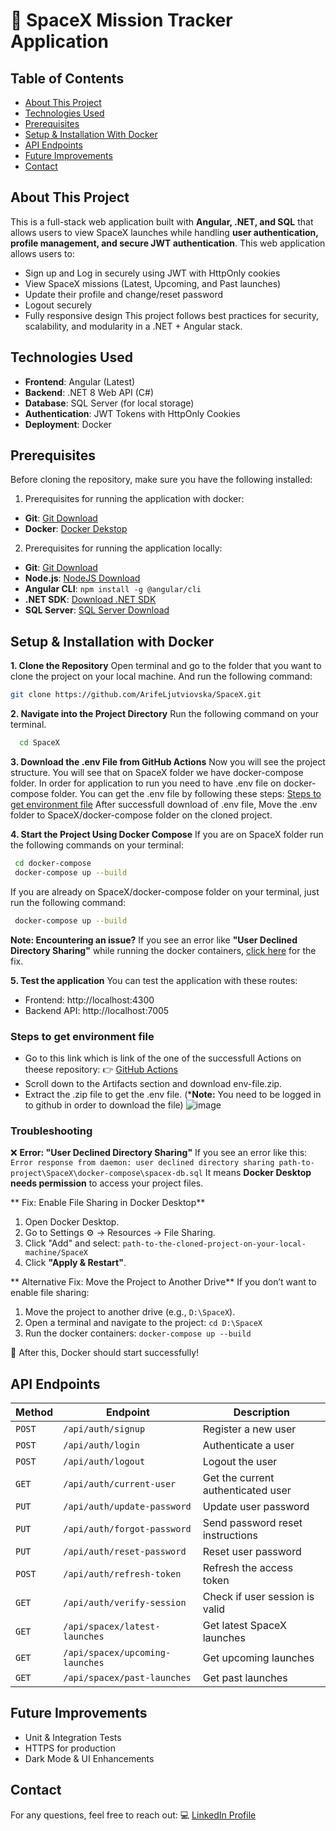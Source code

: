 # 🚀 SpaceX Mission Tracker Application

## Table of Contents
- [About This Project](#about-this-project)
- [Technologies Used](#technologies-used)
- [Prerequisites](#prerequisites)
- [Setup & Installation With Docker](#setup--installation-with-docker)
- [API Endpoints](#api-endpoints)
- [Future Improvements](#future-improvements)
- [Contact](#contact)




## About This Project
This is a full-stack web application built with **Angular, .NET, and SQL** that allows users to view 
SpaceX launches while handling **user authentication, profile management, and secure JWT authentication**.
This web application allows users to:
 -  Sign up and Log in securely using JWT with HttpOnly cookies
 -  View SpaceX missions (Latest, Upcoming, and Past launches)
 -  Update their profile and change/reset password
 -  Logout securely
 -  Fully responsive design
This project follows best practices for security, scalability, and modularity in a .NET + Angular stack.


## Technologies Used
- **Frontend**: Angular (Latest)
- **Backend**: .NET 8 Web API (C#)
- **Database**: SQL Server (for local storage)
- **Authentication**: JWT Tokens with HttpOnly Cookies
- **Deployment**: Docker



##  Prerequisites
Before cloning the repository, make sure you have the following installed:
1.  Prerequisites for running the application with docker:
 - **Git**: [Git Download](https://git-scm.com/downloads)
 - **Docker**: [Docker Dekstop](https://download.docker.com/linux/ubuntu/dists/focal/pool/stable/amd64/)
2.  Prerequisites for running the application locally:
 - **Git**: [Git Download](https://git-scm.com/downloads)
 - **Node.js**: [NodeJS Download](https://nodejs.org/en/download)
 - **Angular CLI**: ```npm install -g @angular/cli```
 - **.NET SDK**: [Download .NET SDK](https://dotnet.microsoft.com/en-us/download)
 - **SQL Server**: [SQL Server Download](https://www.microsoft.com/en-us/sql-server/sql-server-downloads)



##  Setup & Installation with Docker
  **1. Clone the Repository**
  Open terminal and go to the folder that  you want to clone the project on your local machine. And run the following command:
   ```sh
   git clone https://github.com/ArifeLjutviovska/SpaceX.git
   ```
 **2. Navigate into the Project Directory**
 Run the following command on your terminal.
 ```sh
   cd SpaceX
   ```
 **3. Download the .env File from GitHub Actions**
Now you will see the project structure. You will see that on SpaceX folder we have docker-compose  folder. In order for application to run you need to have .env file on docker-compose folder.
You can get the .env file by following these steps: [Steps to get environment file](#steps-to-get-environment-file)
After successfull download of .env file,  Move the .env folder to SpaceX/docker-compose folder on the cloned project.

 **4. Start the Project Using Docker Compose**
 If you are on SpaceX folder run the following commands on your terminal:
  ```sh
   cd docker-compose
   docker-compose up --build
   ```
If you are already on SpaceX/docker-compose folder on your terminal, just run the following command:
  ```sh
   docker-compose up --build
   ```
**Note: Encountering an issue?**
If you see an error like **"User Declined Directory Sharing"** while running the docker containers, [click here](#troubleshooting) for the fix.

**5. Test the application**
You can test the application with these routes:
 - Frontend: http://localhost:4300
 - Backend API: http://localhost:7005





###  Steps to get environment file
- Go to this link which is link of the one of the successfull Actions on theese repository: 👉 [GitHub Actions](https://github.com/ArifeLjutviovska/SpaceX/actions/runs/13117986904)
- Scroll down to the Artifacts section and download env-file.zip.
- Extract the .zip file to get the .env file. (***Note:** You need to be logged in to github in order to download the file)
  ![image](https://github.com/user-attachments/assets/4773379c-ee21-439b-9b65-03541ca8e63a)  


### Troubleshooting
❌ **Error: "User Declined Directory Sharing"**
If you see an error like this:
 ```Error response from daemon: user declined directory sharing path-to-project\SpaceX\docker-compose\spacex-db.sql```
It means **Docker Desktop needs permission** to access your project files.

** Fix: Enable File Sharing in Docker Desktop**
1. Open Docker Desktop.
2. Go to Settings ⚙ → Resources → File Sharing.
3. Click "Add" and select: ```path-to-the-cloned-project-on-your-local-machine/SpaceX```
4. Click **"Apply & Restart"**.

** Alternative Fix: Move the Project to Another Drive**
If you don’t want to enable file sharing:
1. Move the project to another drive (e.g., `D:\SpaceX`).
2. Open a terminal and navigate to the project:
```cd D:\SpaceX```
3. Run the docker containers:
   ```docker-compose up --build```

    
🚀 After this, Docker should start successfully!





##  API Endpoints

| Method | Endpoint                            | Description                          |
|--------|-------------------------------------|--------------------------------------|
| `POST` | `/api/auth/signup`                 | Register a new user                 |
| `POST` | `/api/auth/login`                  | Authenticate a user                 |
| `POST` | `/api/auth/logout`                 | Logout the user                     |
| `GET`  | `/api/auth/current-user`           | Get the current authenticated user  |
| `PUT`  | `/api/auth/update-password`        | Update user password                |
| `PUT`  | `/api/auth/forgot-password`        | Send password reset instructions    |
| `PUT`  | `/api/auth/reset-password`         | Reset user password                 |
| `POST` | `/api/auth/refresh-token`          | Refresh the access token            |
| `GET`  | `/api/auth/verify-session`         | Check if user session is valid      |
| `GET`  | `/api/spacex/latest-launches`      | Get latest SpaceX launches          |
| `GET`  | `/api/spacex/upcoming-launches`    | Get upcoming launches               |
| `GET`  | `/api/spacex/past-launches`        | Get past launches                   |



##  Future Improvements
- Unit & Integration Tests
- HTTPS for production
- Dark Mode & UI Enhancements

##  Contact
For any questions, feel free to reach out:
💻 [LinkedIn Profile](https://www.linkedin.com/in/arife-ljutviovska-892b33192/)

